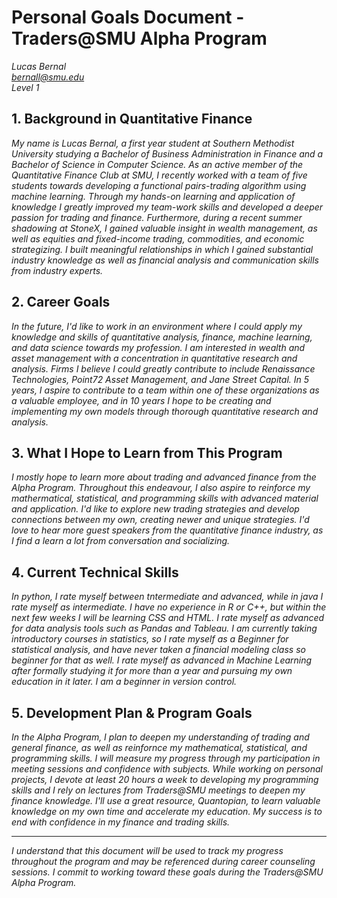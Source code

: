 # Personal Goals Document - Traders@SMU Alpha Program

*Lucas Bernal*  
*bernall@smu.edu*  
*Level 1*

## 1. Background in Quantitative Finance

*My name is Lucas Bernal, a first year student at Southern Methodist University studying a Bachelor of Business Administration in Finance and a Bachelor of Science in Computer Science. As an active member of the Quantitative Finance Club at SMU, I recently worked with a team of five students towards developing a functional pairs-trading algorithm using machine learning. Through my hands-on learning and application of knowledge I greatly improved my team-work skills and developed a deeper passion for trading and finance. Furthermore, during a recent summer shadowing at StoneX, I gained valuable insight in wealth management, as well as equities and fixed-income trading, commodities, and economic strategizing. I built meaningful relationships in which I gained substantial industry knowledge as well as financial analysis and communication skills from industry experts.*

## 2. Career Goals

*In the future, I'd like to work in an environment where I could apply my knowledge and skills of quantitative analysis, finance, machine learning, and data science towards my profession. I am interested in wealth and asset management with a concentration in quantitative research and analysis. Firms I believe I could greatly contribute to include Renaissance Technologies, Point72 Asset Management, and Jane Street Capital. In 5 years, I aspire to contribute to a team within one of these organizations as a valuable employee, and in 10 years I hope to be creating and implementing my own models through thorough quantitative research and analysis.*

## 3. What I Hope to Learn from This Program

*I mostly hope to learn more about trading and advanced finance from the Alpha Program. Throughout this endeavour, I also aspire to reinforce my mathermatical, statistical, and programming skills with advanced material and application. I'd like to explore new trading strategies and develop connections between my own, creating newer and unique strategies. I'd love to hear more guest speakers from the quantitative finance industry, as I find a learn a lot from conversation and socializing.*

## 4. Current Technical Skills

*In python, I rate myself between tntermediate and advanced, while in java I rate myself as intermediate. I have no experience in R or C++, but within the next few weeks I will be learning CSS and HTML. I rate myself as advanced for data analysis tools such as Pandas and Tableau. I am currently taking introductory courses in statistics, so I rate myself as a Beginner for statistical analysis, and have never taken a financial modeling class so beginner for that as well. I rate myself as advanced in Machine Learning after formally studying it for more than a year and pursuing my own education in it later. I am a beginner in version control.*

## 5. Development Plan & Program Goals

*In the Alpha Program, I plan to deepen my understanding of trading and general finance, as well as reinfornce my mathematical, statistical, and programming skills. I will measure my progress through my participation in meeting sessions and confidence with subjects. While working on personal projects, I devote at least 20 hours a week to developing my programming skills and I rely on lectures from Traders@SMU meetings to deepen my finance knowledge. I'll use a great resource, Quantopian, to learn valuable knowledge on my own time and accelerate my education. My success is to end with confidence in my finance and trading skills.*

---

*I understand that this document will be used to track my progress throughout the program and may be referenced during career counseling sessions. I commit to working toward these goals during the Traders@SMU Alpha Program.*

